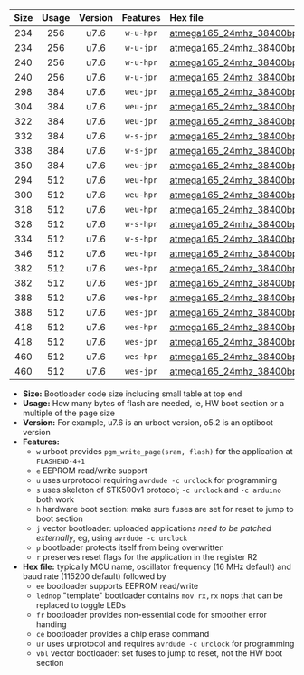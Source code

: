 |Size|Usage|Version|Features|Hex file|
|:-:|:-:|:-:|:-:|:--|
|234|256|u7.6|`w-u-hpr`|[atmega165_24mhz_38400bps_ur.hex](https://raw.githubusercontent.com/stefanrueger/urboot/main/bootloaders/atmega165/fcpu_24mhz/38400_bps/atmega165_24mhz_38400bps_ur.hex)|
|234|256|u7.6|`w-u-jpr`|[atmega165_24mhz_38400bps_ur_vbl.hex](https://raw.githubusercontent.com/stefanrueger/urboot/main/bootloaders/atmega165/fcpu_24mhz/38400_bps/atmega165_24mhz_38400bps_ur_vbl.hex)|
|240|256|u7.6|`w-u-hpr`|[atmega165_24mhz_38400bps_lednop_ur.hex](https://raw.githubusercontent.com/stefanrueger/urboot/main/bootloaders/atmega165/fcpu_24mhz/38400_bps/atmega165_24mhz_38400bps_lednop_ur.hex)|
|240|256|u7.6|`w-u-jpr`|[atmega165_24mhz_38400bps_lednop_ur_vbl.hex](https://raw.githubusercontent.com/stefanrueger/urboot/main/bootloaders/atmega165/fcpu_24mhz/38400_bps/atmega165_24mhz_38400bps_lednop_ur_vbl.hex)|
|298|384|u7.6|`weu-jpr`|[atmega165_24mhz_38400bps_ee_ur_vbl.hex](https://raw.githubusercontent.com/stefanrueger/urboot/main/bootloaders/atmega165/fcpu_24mhz/38400_bps/atmega165_24mhz_38400bps_ee_ur_vbl.hex)|
|304|384|u7.6|`weu-jpr`|[atmega165_24mhz_38400bps_ee_lednop_ur_vbl.hex](https://raw.githubusercontent.com/stefanrueger/urboot/main/bootloaders/atmega165/fcpu_24mhz/38400_bps/atmega165_24mhz_38400bps_ee_lednop_ur_vbl.hex)|
|322|384|u7.6|`weu-jpr`|[atmega165_24mhz_38400bps_ee_lednop_fr_ur_vbl.hex](https://raw.githubusercontent.com/stefanrueger/urboot/main/bootloaders/atmega165/fcpu_24mhz/38400_bps/atmega165_24mhz_38400bps_ee_lednop_fr_ur_vbl.hex)|
|332|384|u7.6|`w-s-jpr`|[atmega165_24mhz_38400bps_vbl.hex](https://raw.githubusercontent.com/stefanrueger/urboot/main/bootloaders/atmega165/fcpu_24mhz/38400_bps/atmega165_24mhz_38400bps_vbl.hex)|
|338|384|u7.6|`w-s-jpr`|[atmega165_24mhz_38400bps_lednop_vbl.hex](https://raw.githubusercontent.com/stefanrueger/urboot/main/bootloaders/atmega165/fcpu_24mhz/38400_bps/atmega165_24mhz_38400bps_lednop_vbl.hex)|
|350|384|u7.6|`weu-jpr`|[atmega165_24mhz_38400bps_ee_lednop_fr_ce_ur_vbl.hex](https://raw.githubusercontent.com/stefanrueger/urboot/main/bootloaders/atmega165/fcpu_24mhz/38400_bps/atmega165_24mhz_38400bps_ee_lednop_fr_ce_ur_vbl.hex)|
|294|512|u7.6|`weu-hpr`|[atmega165_24mhz_38400bps_ee_ur.hex](https://raw.githubusercontent.com/stefanrueger/urboot/main/bootloaders/atmega165/fcpu_24mhz/38400_bps/atmega165_24mhz_38400bps_ee_ur.hex)|
|300|512|u7.6|`weu-hpr`|[atmega165_24mhz_38400bps_ee_lednop_ur.hex](https://raw.githubusercontent.com/stefanrueger/urboot/main/bootloaders/atmega165/fcpu_24mhz/38400_bps/atmega165_24mhz_38400bps_ee_lednop_ur.hex)|
|318|512|u7.6|`weu-hpr`|[atmega165_24mhz_38400bps_ee_lednop_fr_ur.hex](https://raw.githubusercontent.com/stefanrueger/urboot/main/bootloaders/atmega165/fcpu_24mhz/38400_bps/atmega165_24mhz_38400bps_ee_lednop_fr_ur.hex)|
|328|512|u7.6|`w-s-hpr`|[atmega165_24mhz_38400bps.hex](https://raw.githubusercontent.com/stefanrueger/urboot/main/bootloaders/atmega165/fcpu_24mhz/38400_bps/atmega165_24mhz_38400bps.hex)|
|334|512|u7.6|`w-s-hpr`|[atmega165_24mhz_38400bps_lednop.hex](https://raw.githubusercontent.com/stefanrueger/urboot/main/bootloaders/atmega165/fcpu_24mhz/38400_bps/atmega165_24mhz_38400bps_lednop.hex)|
|346|512|u7.6|`weu-hpr`|[atmega165_24mhz_38400bps_ee_lednop_fr_ce_ur.hex](https://raw.githubusercontent.com/stefanrueger/urboot/main/bootloaders/atmega165/fcpu_24mhz/38400_bps/atmega165_24mhz_38400bps_ee_lednop_fr_ce_ur.hex)|
|382|512|u7.6|`wes-hpr`|[atmega165_24mhz_38400bps_ee.hex](https://raw.githubusercontent.com/stefanrueger/urboot/main/bootloaders/atmega165/fcpu_24mhz/38400_bps/atmega165_24mhz_38400bps_ee.hex)|
|382|512|u7.6|`wes-jpr`|[atmega165_24mhz_38400bps_ee_vbl.hex](https://raw.githubusercontent.com/stefanrueger/urboot/main/bootloaders/atmega165/fcpu_24mhz/38400_bps/atmega165_24mhz_38400bps_ee_vbl.hex)|
|388|512|u7.6|`wes-hpr`|[atmega165_24mhz_38400bps_ee_lednop.hex](https://raw.githubusercontent.com/stefanrueger/urboot/main/bootloaders/atmega165/fcpu_24mhz/38400_bps/atmega165_24mhz_38400bps_ee_lednop.hex)|
|388|512|u7.6|`wes-jpr`|[atmega165_24mhz_38400bps_ee_lednop_vbl.hex](https://raw.githubusercontent.com/stefanrueger/urboot/main/bootloaders/atmega165/fcpu_24mhz/38400_bps/atmega165_24mhz_38400bps_ee_lednop_vbl.hex)|
|418|512|u7.6|`wes-hpr`|[atmega165_24mhz_38400bps_ee_lednop_fr.hex](https://raw.githubusercontent.com/stefanrueger/urboot/main/bootloaders/atmega165/fcpu_24mhz/38400_bps/atmega165_24mhz_38400bps_ee_lednop_fr.hex)|
|418|512|u7.6|`wes-jpr`|[atmega165_24mhz_38400bps_ee_lednop_fr_vbl.hex](https://raw.githubusercontent.com/stefanrueger/urboot/main/bootloaders/atmega165/fcpu_24mhz/38400_bps/atmega165_24mhz_38400bps_ee_lednop_fr_vbl.hex)|
|460|512|u7.6|`wes-hpr`|[atmega165_24mhz_38400bps_ee_lednop_fr_ce.hex](https://raw.githubusercontent.com/stefanrueger/urboot/main/bootloaders/atmega165/fcpu_24mhz/38400_bps/atmega165_24mhz_38400bps_ee_lednop_fr_ce.hex)|
|460|512|u7.6|`wes-jpr`|[atmega165_24mhz_38400bps_ee_lednop_fr_ce_vbl.hex](https://raw.githubusercontent.com/stefanrueger/urboot/main/bootloaders/atmega165/fcpu_24mhz/38400_bps/atmega165_24mhz_38400bps_ee_lednop_fr_ce_vbl.hex)|

- **Size:** Bootloader code size including small table at top end
- **Usage:** How many bytes of flash are needed, ie, HW boot section or a multiple of the page size
- **Version:** For example, u7.6 is an urboot version, o5.2 is an optiboot version
- **Features:**
  + `w` urboot provides `pgm_write_page(sram, flash)` for the application at `FLASHEND-4+1`
  + `e` EEPROM read/write support
  + `u` uses urprotocol requiring `avrdude -c urclock` for programming
  + `s` uses skeleton of STK500v1 protocol; `-c urclock` and `-c arduino` both work
  + `h` hardware boot section: make sure fuses are set for reset to jump to boot section
  + `j` vector bootloader: uploaded applications *need to be patched externally*, eg, using `avrdude -c urclock`
  + `p` bootloader protects itself from being overwritten
  + `r` preserves reset flags for the application in the register R2
- **Hex file:** typically MCU name, oscillator frequency (16 MHz default) and baud rate (115200 default) followed by
  + `ee` bootloader supports EEPROM read/write
  + `lednop` "template" bootloader contains `mov rx,rx` nops that can be replaced to toggle LEDs
  + `fr` bootloader provides non-essential code for smoother error handing
  + `ce` bootloader provides a chip erase command
  + `ur` uses urprotocol and requires `avrdude -c urclock` for programming
  + `vbl` vector bootloader: set fuses to jump to reset, not the HW boot section
